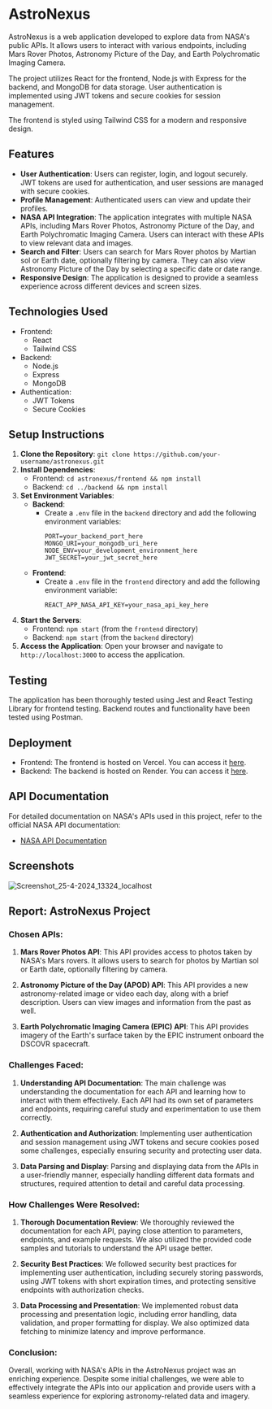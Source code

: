 # AstroNexus

AstroNexus is a web application developed to explore data from NASA's public APIs. It allows users to interact with various endpoints, including Mars Rover Photos, Astronomy Picture of the Day, and Earth Polychromatic Imaging Camera.

The project utilizes React for the frontend, Node.js with Express for the backend, and MongoDB for data storage. User authentication is implemented using JWT tokens and secure cookies for session management.

The frontend is styled using Tailwind CSS for a modern and responsive design.

## Features

- **User Authentication**: Users can register, login, and logout securely. JWT tokens are used for authentication, and user sessions are managed with secure cookies.
- **Profile Management**: Authenticated users can view and update their profiles.
- **NASA API Integration**: The application integrates with multiple NASA APIs, including Mars Rover Photos, Astronomy Picture of the Day, and Earth Polychromatic Imaging Camera. Users can interact with these APIs to view relevant data and images.
- **Search and Filter**: Users can search for Mars Rover photos by Martian sol or Earth date, optionally filtering by camera. They can also view Astronomy Picture of the Day by selecting a specific date or date range.
- **Responsive Design**: The application is designed to provide a seamless experience across different devices and screen sizes.

## Technologies Used

- Frontend:
  - React
  - Tailwind CSS
- Backend:
  - Node.js
  - Express
  - MongoDB
- Authentication:
  - JWT Tokens
  - Secure Cookies

## Setup Instructions

1. **Clone the Repository**: `git clone https://github.com/your-username/astronexus.git`
2. **Install Dependencies**:
   - Frontend: `cd astronexus/frontend && npm install`
   - Backend: `cd ../backend && npm install`
3. **Set Environment Variables**:
   - **Backend**:
     - Create a `.env` file in the `backend` directory and add the following environment variables:
       ```
       PORT=your_backend_port_here
       MONGO_URI=your_mongodb_uri_here
       NODE_ENV=your_development_environment_here
       JWT_SECRET=your_jwt_secret_here
       ```
   - **Frontend**:
     - Create a `.env` file in the `frontend` directory and add the following environment variable:
       ```
       REACT_APP_NASA_API_KEY=your_nasa_api_key_here
       ```
4. **Start the Servers**:
   - Frontend: `npm start` (from the `frontend` directory)
   - Backend: `npm start` (from the `backend` directory)
5. **Access the Application**: Open your browser and navigate to `http://localhost:3000` to access the application.

## Testing

The application has been thoroughly tested using Jest and React Testing Library for frontend testing. Backend routes and functionality have been tested using Postman.

## Deployment

- Frontend: The frontend is hosted on Vercel. You can access it [here](frontend_url).
- Backend: The backend is hosted on Render. You can access it [here](backend_url).

## API Documentation

For detailed documentation on NASA's APIs used in this project, refer to the official NASA API documentation:

- [NASA API Documentation](https://api.nasa.gov/)

## Screenshots

![Screenshot_25-4-2024_13324_localhost](https://github.com/sliitcsse/se3040-assignment02-IsuruX98/assets/104721314/8f620b10-0f66-41ca-a9eb-c8863aa235de)

## Report: AstroNexus Project

### Chosen APIs:

1. **Mars Rover Photos API**: This API provides access to photos taken by NASA's Mars rovers. It allows users to search for photos by Martian sol or Earth date, optionally filtering by camera.
   
2. **Astronomy Picture of the Day (APOD) API**: This API provides a new astronomy-related image or video each day, along with a brief description. Users can view images and information from the past as well.

3. **Earth Polychromatic Imaging Camera (EPIC) API**: This API provides imagery of the Earth's surface taken by the EPIC instrument onboard the DSCOVR spacecraft.

### Challenges Faced:

1. **Understanding API Documentation**: The main challenge was understanding the documentation for each API and learning how to interact with them effectively. Each API had its own set of parameters and endpoints, requiring careful study and experimentation to use them correctly.

2. **Authentication and Authorization**: Implementing user authentication and session management using JWT tokens and secure cookies posed some challenges, especially ensuring security and protecting user data.

3. **Data Parsing and Display**: Parsing and displaying data from the APIs in a user-friendly manner, especially handling different data formats and structures, required attention to detail and careful data processing.

### How Challenges Were Resolved:

1. **Thorough Documentation Review**: We thoroughly reviewed the documentation for each API, paying close attention to parameters, endpoints, and example requests. We also utilized the provided code samples and tutorials to understand the API usage better.

2. **Security Best Practices**: We followed security best practices for implementing user authentication, including securely storing passwords, using JWT tokens with short expiration times, and protecting sensitive endpoints with authorization checks.

3. **Data Processing and Presentation**: We implemented robust data processing and presentation logic, including error handling, data validation, and proper formatting for display. We also optimized data fetching to minimize latency and improve performance.

### Conclusion:

Overall, working with NASA's APIs in the AstroNexus project was an enriching experience. Despite some initial challenges, we were able to effectively integrate the APIs into our application and provide users with a seamless experience for exploring astronomy-related data and imagery.
